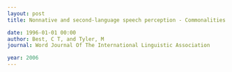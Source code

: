 ```yaml
---
layout: post
title: Nonnative and second-language speech perception - Commonalities and complementarities. In M.J. Munro & O.-S. Bohn (eds)

date: 1996-01-01 00:00
author: Best, C T, and Tyler, M
journal: Word Journal Of The International Linguistic Association

year: 2006
---
```



